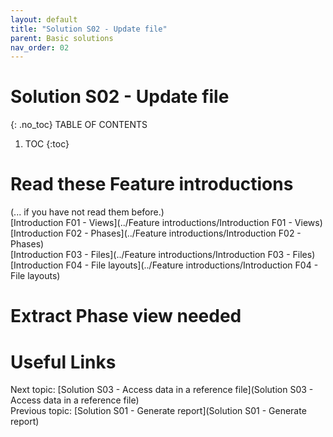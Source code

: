 ```yaml
---
layout: default
title: "Solution S02 - Update file"
parent: Basic solutions
nav_order: 02
---
```


# Solution S02 - Update file
{: .no_toc}
TABLE OF CONTENTS 
1. TOC
{:toc}  


# Read these Feature introductions
(... if you have not read them before.)  
[Introduction F01 - Views](../Feature introductions/Introduction F01 - Views)  
[Introduction F02 - Phases](../Feature introductions/Introduction F02 - Phases)  
[Introduction F03 - Files](../Feature introductions/Introduction F03 - Files)  
[Introduction F04 - File layouts](../Feature introductions/Introduction F04 - File layouts)  


# Extract Phase view needed

# Useful Links
Next topic: [Solution S03 - Access data in a reference file](Solution S03 - Access data in a reference file)  
Previous topic: [Solution S01 - Generate report](Solution S01 - Generate report) 



